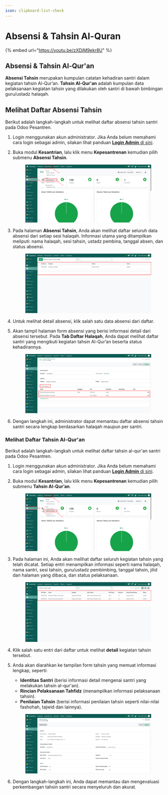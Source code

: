 ```yaml
---
icon: clipboard-list-check
---
```


# Absensi & Tahsin Al-Quran

{% embed url="https://youtu.be/zXDjM9ekr8U" %}

## Absensi & Tahsin Al-Qur'an

**Absensi Tahsin** merupakan kumpulan catatan kehadiran santri dalam kegiatan tahsin Al-Qur’an. **Tahsin Al-Qur'an** adalah kumpulan data pelaksanaan kegiatan tahsin yang dilakukan oleh santri di bawah bimbingan guru/ustadz halaqah.

## Melihat Daftar Absensi Tahsin

Berikut adalah langkah-langkah untuk melihat daftar absensi tahsin santri pada Odoo Pesantren.

1. Login menggunakan akun administrator. Jika Anda belum memahami cara login sebagai admin, silakan lihat panduan [**Login Admin** di sini](../../../panduan-login/login-admin.md).
2.  Buka modul **Kesantrian**, lalu klik menu **Kepesantrenan** kemudian pilih submenu **Absensi Tahsin**.

    <figure><img src="../../../.gitbook/assets/images-627.png" alt=""><figcaption></figcaption></figure>


3.  Pada halaman **Absensi Tahsin**, Anda akan melihat daftar seluruh data absensi dari setiap sesi halaqah. Informasi utama yang ditampilkan meliputi: nama halaqah, sesi tahsin, ustadz pembina, tanggal absen, dan status absensi.

    <figure><img src="../../../.gitbook/assets/images-628 (1).png" alt=""><figcaption></figcaption></figure>


4. Untuk melihat detail absensi, klik salah satu data absensi dari daftar.
5.  Akan tampil halaman form absensi yang berisi informasi detail dari absensi tersebut. Pada **Tab Daftar Halaqah**, Anda dapat melihat daftar santri yang mengikuti kegiatan tahsin Al-Qur’an beserta status kehadirannya.

    <figure><img src="../../../.gitbook/assets/images-631 (1) (1).png" alt=""><figcaption></figcaption></figure>


6. Dengan langkah ini, administrator dapat memantau daftar absensi tahsin santri secara lengkap berdasarkan halaqah maupun per santri.

### Melihat Daftar Tahsin Al-Qur'an

Berikut adalah langkah-langkah untuk melihat daftar tahsin al-qur'an santri pada Odoo Pesantren.

1. Login menggunakan akun administrator. Jika Anda belum memahami cara login sebagai admin, silakan lihat panduan [**Login Admin** di sini](../../../panduan-login/login-admin.md).
2.  Buka modul **Kesantrian**, lalu klik menu **Kepesantrenan** kemudian pilih submenu **Tahsin Al-Qur’an**.

    <figure><img src="../../../.gitbook/assets/images-632 (1).png" alt=""><figcaption></figcaption></figure>


3.  Pada halaman ini, Anda akan melihat daftar seluruh kegiatan tahsin yang telah dicatat. Setiap entri menampilkan informasi seperti nama halaqah, nama santri, sesi tahsin, guru/ustadz pembimbing, tanggal tahsin, jilid dan halaman yang dibaca, dan status pelaksanaan.

    <figure><img src="../../../.gitbook/assets/images-633.png" alt=""><figcaption></figcaption></figure>


4. Klik salah satu entri dari daftar untuk melihat **detail** kegiatan tahsin tersebut.
5.  Anda akan diarahkan ke tampilan form tahsin yang memuat informasi lengkap, seperti:

    * **Identitas Santri** (berisi informasi detail mengenai santri yang melakukan tahsin al-qur'an).
    * **Rincian Pelaksanaan Tahfidz** (menampilkan informasi pelaksanaan tahsin).
    * **Penilaian Tahsin** (berisi informasi penilaian tahsin seperti nilai-nilai fashohah, tajwid dan lainnya).

    <figure><img src="../../../.gitbook/assets/images-636.png" alt=""><figcaption></figcaption></figure>


6. Dengan langkah-langkah ini, Anda dapat memantau dan mengevaluasi perkembangan tahsin santri secara menyeluruh dan akurat.
